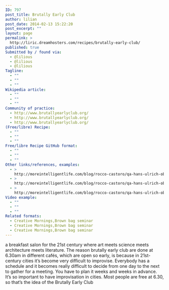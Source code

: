 ```yaml
---
ID: 797
post_title: Brutally Early Club
author: lilian
post_date: 2014-02-13 15:22:20
post_excerpt: ""
layout: page
permalink: >
  http://liric.dreamhosters.com/recipes/brutally-early-club/
published: true
Submitted by / found via:
  - @lilious
  - @lilious
  - @lilious
Tagline:
  - ""
  - ""
  - ""
Wikipedia article:
  - ""
  - ""
  - ""
Community of practice:
  - http://www.brutallyearlyclub.org/
  - http://www.brutallyearlyclub.org/
  - http://www.brutallyearlyclub.org/
(Free/libre) Recipe:
  - ""
  - ""
  - ""
Free/libre Recipe GitHub format:
  - ""
  - ""
  - ""
Other links/references, examples:
  - >
    http://moreintelligentlife.com/blog/rocco-castoro/qa-hans-ulrich-obrist-curator
  - >
    http://moreintelligentlife.com/blog/rocco-castoro/qa-hans-ulrich-obrist-curator
  - >
    http://moreintelligentlife.com/blog/rocco-castoro/qa-hans-ulrich-obrist-curator
Video example:
  - ""
  - ""
  - ""
Related formats:
  - Creative Mornings,Brown bag seminar
  - Creative Mornings,Brown bag seminar
  - Creative Mornings,Brown bag seminar
---
```

a breakfast salon for the 21st century where art meets science meets architecture meets literature. The reason brutally early club  are done at 6.30am in different cafés, which are open so early, is because in 21st-century cities it’s become very difficult to improvise. Everybody has a schedule and it becomes really difficult to decide from one day to the next to gather for a meeting. You have to plan it weeks and weeks in advance. It’s so important to have improvisation in cities. Most people are free at 6.30, so that’s the idea of the Brutally Early Club